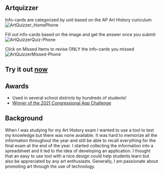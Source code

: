 ## Artquizzer
Info-cards are categorized by unit based on the AP Art History curiculum
![ArtQuizzer_HomePhone](https://github.com/SophieBroderick/ArtQuizzer/assets/71468832/56c32761-24c8-4aba-8f4d-5376d337d276)

Fill out info-cards based on the image and get the answer once you submit
![ArtQuizzerQuiz-Phone](https://github.com/SophieBroderick/ArtQuizzer/assets/71468832/9cd91069-4a78-476d-9efb-8ed8fa6f64db)

Click on Missed Items to revise ONLY the info-cards you missed
![ArtQuizzerMissed-Phone](https://github.com/SophieBroderick/ArtQuizzer/assets/71468832/7aad6e44-092f-485c-8858-7970232eadf4)

## Try it out [now](https://artquizzer.com)

## Awards
- Used in several school districts by hundreds of students!
- [Winner of the 2021 Congressional App Challenge](https://simpson.house.gov/kids/congressional-app-challenge.htm)

## Background
When I was studying for my Art History exam I wanted to use a tool to test my knowledge but there was none available. It was hard to memorize all the information throughout the year and still be able to recall everything for the final exam at the end of the year. I started collecting the information into a spreadsheet and it led to the idea of developing an application. I thought that an easy to use tool with a nice design could help students learn but also be appreciated by any art enthusiasts. Generally, I am passionate about promoting art through the use of technology.

